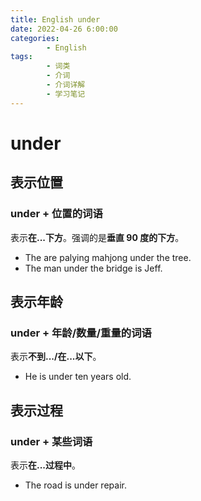 ```yaml
---
title: English under
date: 2022-04-26 6:00:00
categories:
        - English
tags:
        - 词类
        - 介词
        - 介词详解
        - 学习笔记
---
```


# under

## 表示位置

### under + 位置的词语

表示**在...下方**。强调的是**垂直 90 度的下方**。

- The are palying mahjong under the tree.
- The man under the bridge is Jeff.

## 表示年龄

### under + 年龄/数量/重量的词语

表示**不到.../在...以下**。

- He is under ten years old.

## 表示过程

### under + 某些词语

表示**在...过程中**。

- The road is under repair.
